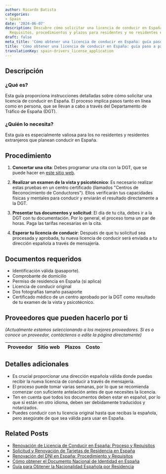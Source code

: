 ```yaml
---
author: Ricardo Batista
categories:
- Spain
date: '2024-06-07'
description: Descubre cómo solicitar una licencia de conducir en España, paso a paso.
  Requisitos, procedimientos y plazos para residentes y no residentes extranjeros.
draft: false
meta_title: 'Cómo obtener una licencia de conducir en España: guía paso a paso'
title: 'Cómo obtener una licencia de conducir en España: guía paso a paso'
translationKey: spain-drivers_license_application
---
```



## Descripción
### ¿Qué es?
Esta guía proporciona instrucciones detalladas sobre cómo solicitar una licencia de conducir en España. El proceso implica pasos tanto en línea como en persona, que se llevan a cabo a través del Departamento de Tráfico de España (DGT).

### ¿Quién lo necesita?
Esta guía es especialmente valiosa para los no residentes y residentes extranjeros que planean conducir en España.

## Procedimiento
1. **Concertar una cita**: Debes programar una cita con la DGT, que se puede hacer en [este sitio web](https://sedeapl.dgt.gob.es:7443/WEB_NCIT_CONSULTA/solicitarCita.faces).

2. **Realizar un examen de la vista y psicotécnico**: Es necesario realizar estas pruebas en un centro certificado (llamados "Centros de Reconocimiento de Conductores"). Ellos verificarán tus capacidades físicas y mentales para conducir y enviarán el resultado directamente a la DGT.

3. **Presentar tus documentos y solicitud**: El día de tu cita, debes ir a la DGT con tu documentación. Por lo general, el proceso toma un par de horas. Paga las tarifas necesarias en la cita.

4. **Esperar tu licencia de conducir**: Después de que tu solicitud sea procesada y aprobada, tu nueva licencia de conducir será enviada a tu dirección española a través de mensajería.

## Documentos requeridos
- Identificación válida (pasaporte).
- Comprobante de domicilio
- Permiso de residencia en España (si aplica)
- Licencia de conducir original
- Dos fotografías tamaño pasaporte
- Certificado médico de un centro aprobado por la DGT como resultado de tu examen de la vista y psicotécnico.

## Proveedores que pueden hacerlo por ti
_(Actualmente estamos seleccionando a los mejores proveedores. Si es o conoce un proveedor, contáctenos o edite la página directamente)_

| Proveedor | Sitio web | Plazos | Costo |
| --------------- | --------------- | :-------------: | :-------------: |

## Detalles adicionales
- Es crucial proporcionar una dirección española válida donde puedas recibir la nueva licencia de conducir a través de mensajería.
- El proceso puede tomar varias semanas, por lo que se recomienda comenzar con suficiente antelación antes de que necesites la licencia.
- Ten en cuenta que todos los documentos deben estar en español, por lo que si están en otro idioma, deben ser debidamente traducidos y notarizados.
- Puedes conducir con tu licencia original hasta que recibas la española, pero asegúrate de que sea válida para usar en España.


## Related Posts

- [Renovación de Licencia de Conducir en España: Proceso y Requisitos](https://tramitit.com/es/guides/spain/renovacion_del_permiso_de_conducir/)
- [Solicitud y Renovación de Tarjetas de Residencia en España](https://tramitit.com/es/guides/spain/tarjeta_inicial_o_renovación_residencia_o_residencia_y_trabajo/)
- [Renovación del DNI en España: Procedimiento y Requisitos](https://tramitit.com/es/guides/spain/renovacion_del_dni/)
- [Cómo obtener el Documento Nacional de Identidad en España](https://tramitit.com/es/guides/spain/solicitud_del_dni/)
- [Guía para Obtener la Nacionalidad Española por Residencia](https://tramitit.com/es/guides/spain/nacionalidad_española_por_residencia/)